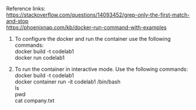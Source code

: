 Reference links: <br />
https://stackoverflow.com/questions/14093452/grep-only-the-first-match-and-stop <br />
https://phoenixnap.com/kb/docker-run-command-with-examples

1. To configure the docker and run the container use the following commands:<br />
docker build -t codelab1 <br />
docker run codelab1

2. To run the container in interactive mode. Use the following commands:<br />
docker build -t codelab1 <br />
docker container run -it codelab1 /bin/bash <br />
ls <br />
pwd <br />
cat company.txt <br />
